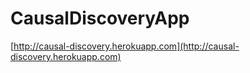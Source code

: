# CausalDiscoveryApp

[http://causal-discovery.herokuapp.com](http://causal-discovery.herokuapp.com)
